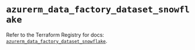 # `azurerm_data_factory_dataset_snowflake`

Refer to the Terraform Registry for docs: [`azurerm_data_factory_dataset_snowflake`](https://registry.terraform.io/providers/hashicorp/azurerm/3.95.0/docs/resources/data_factory_dataset_snowflake).
